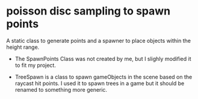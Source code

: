 # poisson disc sampling to spawn points
 A static class to generate points and a spawner to place objects within the height range.
 
 + The SpawnPoints Class was not created by me, but I slighly modified it to fit my project.
 
 + TreeSpawn is a class to spawn gameObjects in the scene based on the raycast hit points. I used it to spawn trees in a game but it should be renamed to something more generic.
